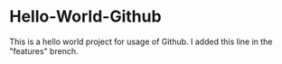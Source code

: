 # Hello-World-Github
This is a hello world project for usage of Github.
I added this line in the "features" brench.
